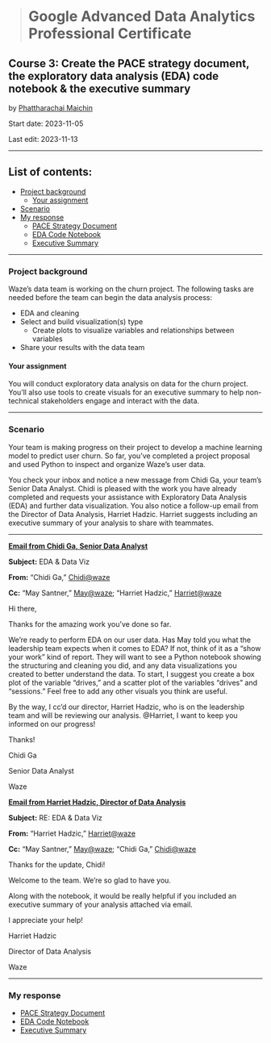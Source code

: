 > # Google Advanced Data Analytics Professional Certificate

## **Course 3: Create the PACE strategy document, the exploratory data analysis (EDA) code notebook & the executive summary**

by [Phattharachai Maichin](https://www.linkedin.com/in/phattharachai-m/)

Start date: 2023-11-05

Last edit: 2023-11-13
***
## List of contents:
- [Project background](#project-background)
  - [Your assignment](#your-assignment)
- [Scenario](#scenario)
- [My response](#my-response)
  + [PACE Strategy Document](https://docs.google.com/document/d/1xqE55i678DVsZ7HEfHnJtXXPwWlMMk-sFiz-811VGgA/edit?usp=sharing&resourcekey=0-ApDe1I2ppz2Z1enBO8sM-A)
  + [EDA Code Notebook](https://github.com/Fenoemos/MyArchive/blob/main/%5BProject%5D%20Coursera/Google%20Advanced%20Data%20Analytics%20Professional%20Certificate/Other_file/Activity_Course%203%20Waze%20project%20lab.pdf)
  + [Executive Summary](https://docs.google.com/presentation/d/1KRtdFYJnJWrW_Tu0agmnTVrD7xi3Z7O_15GvkRHxDR4/edit?usp=sharing&resourcekey=0-y1tFqx64dtUfyhpbaR0ZLA)

___
### Project background
Waze’s data team is working on the churn project. The following tasks are needed before the team can begin the data analysis process:
  + EDA and cleaning
  + Select and build visualization(s) type
    - Create plots to visualize variables and relationships between variables
  + Share your results with the data team

#### Your assignment
You will conduct exploratory data analysis on data for the churn project. You’ll also use tools to create visuals for an executive summary to help non-technical stakeholders engage and interact with the data.
___
### Scenario
Your team is making progress on their project to develop a machine learning model to predict user churn. 
So far, you’ve completed a project proposal and used Python to inspect and organize Waze’s user data.

You check your inbox and notice a new message from Chidi Ga, your team’s Senior Data Analyst. 
Chidi is pleased with the work you have already completed and requests your assistance with Exploratory Data Analysis (EDA) and further data visualization. 
You also notice a follow-up email from the Director of Data Analysis, Harriet Hadzic. 
Harriet suggests including an executive summary of your analysis to share with teammates. 
___
<ins>**Email from Chidi Ga, Senior Data Analyst**</ins>

**Subject:** EDA & Data Viz

**From:** “Chidi Ga,” <ins>Chidi@waze</ins>

**Cc:** “May Santner,” <ins>May@waze</ins>; “Harriet Hadzic,” <ins>Harriet@waze</ins>

Hi there,

Thanks for the amazing work you’ve done so far. 

We’re ready to perform EDA on our user data. Has May told you what the leadership team expects when it comes to EDA? If not, think of it as a “show your work” kind of report. They will want to see a Python notebook showing the structuring and cleaning you did, and any data visualizations you created to better understand the data. To start, I suggest you create a box plot of the variable “drives,” and a scatter plot of the variables “drives” and “sessions.” Feel free to add any other visuals you think are useful. 

By the way, I cc’d our director, Harriet Hadzic, who is on the leadership team and will be reviewing our analysis. @Harriet, I want to keep you informed on our progress! 

Thanks! 

Chidi Ga

Senior Data Analyst

Waze

<ins>**Email from Harriet Hadzic, Director of Data Analysis**</ins>

**Subject:** RE: EDA & Data Viz

**From:** “Harriet Hadzic,” <ins>Harriet@waze </ins>

**Cc:** “May Santner,” <ins>May@waze</ins>; “Chidi Ga,” <ins>Chidi@waze</ins>

Thanks for the update, Chidi!  

Welcome to the team. We’re so glad to have you. 

Along with the notebook, it would be really helpful if you included an executive summary of your analysis attached via email. 

I appreciate your help! 

Harriet Hadzic

Director of Data Analysis

Waze
___
### My response
+ [PACE Strategy Document](https://docs.google.com/document/d/1xqE55i678DVsZ7HEfHnJtXXPwWlMMk-sFiz-811VGgA/edit?usp=sharing&resourcekey=0-ApDe1I2ppz2Z1enBO8sM-A)
+ [EDA Code Notebook](https://github.com/Fenoemos/MyArchive/blob/main/%5BProject%5D%20Coursera/Google%20Advanced%20Data%20Analytics%20Professional%20Certificate/Other_file/Activity_Course%203%20Waze%20project%20lab.pdf)
+ [Executive Summary](https://docs.google.com/presentation/d/1KRtdFYJnJWrW_Tu0agmnTVrD7xi3Z7O_15GvkRHxDR4/edit?usp=sharing&resourcekey=0-y1tFqx64dtUfyhpbaR0ZLA)

